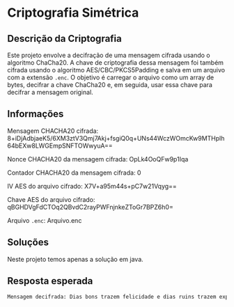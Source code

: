 
# Criptografia Simétrica

## Descrição da Criptografia

Este projeto envolve a decifração de uma mensagem cifrada usando o algoritmo ChaCha20. A chave de criptografia dessa mensagem foi também cifrada usando o algoritmo AES/CBC/PKCS5Padding e salva em um arquivo com a extensão `.enc`. O objetivo é carregar o arquivo como um array de bytes, decifrar a chave ChaCha20 e, em seguida, usar essa chave para decifrar a mensagem original.


## Informações

Mensagem CHACHA20 cifrada: 8+iDjAdbjaeK5/6XM3ztV3Qmj7Akj+fsgiQ0q+UNs44WczWOmcKw9MTHplh64bEXw8LWGEmpSNFTOWwyuA==

Nonce CHACHA20 da mensagem cifrada: OpLk4OoQFw9p1Iqa

Contador CHACHA20 da mensagem cifrada: 0

IV AES do arquivo cifrado: X7V+a95m44s+pC7w21Vqyg==

Chave AES do arquivo cifrado: qBGHDVgFdCTOq2QBvdC2rayPWFnjnkeZToGr7BPZ6h0=

Arquivo `.enc`: Arquivo.enc

## Soluções
Neste projeto temos apenas a solução em java.


## Resposta esperada

```bash
Mensagem decifrada: Dias bons trazem felicidade e dias ruins trazem experiência.
 ```

